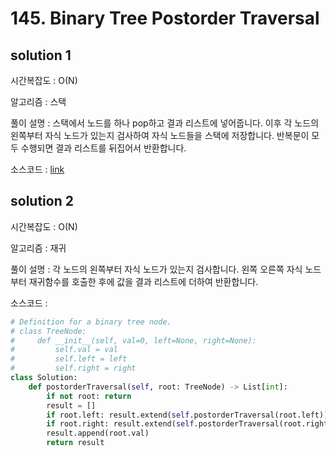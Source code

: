 # 145. Binary Tree Postorder Traversal

## solution 1

시간복잡도 : O(N)

알고리즘 : 스택

풀이 설명 : 스택에서 노드를 하나 pop하고 결과 리스트에 넣어줍니다. 이후 각 노드의 왼쪽부터 자식 노드가 있는지 검사하여 자식 노드들을 스택에 저장합니다. 반복문이 모두 수행되면 결과 리스트를 뒤집어서 반환합니다.

소스코드 : [link](./145-yongjoonseo.py)





## solution 2

시간복잡도 : O(N)

알고리즘 : 재귀

풀이 설명 : 각 노드의 왼쪽부터 자식 노드가 있는지 검사합니다. 왼쪽 오른쪽 자식 노드부터 재귀함수를 호출한 후에 값을 결과 리스트에 더하여 반환합니다.

소스코드 : 

```python
# Definition for a binary tree node.
# class TreeNode:
#     def __init__(self, val=0, left=None, right=None):
#         self.val = val
#         self.left = left
#         self.right = right
class Solution:
    def postorderTraversal(self, root: TreeNode) -> List[int]:
        if not root: return
        result = []
        if root.left: result.extend(self.postorderTraversal(root.left))
        if root.right: result.extend(self.postorderTraversal(root.right))
        result.append(root.val)
        return result
```



